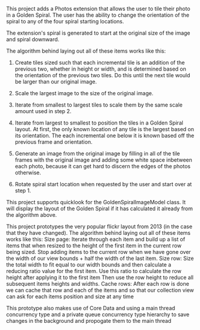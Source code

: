 This project adds a Photos extension that allows the user to tile their photo in a Golden Spiral.
The user has the ability to change the orientation of the spiral to any of the four spiral starting locations.

The extension's spiral is generated to start at the original size of the image and spiral downward.

The algorithm behind laying out all of these items works like this:

1. Create tiles sized such that each incremental tile is an addition of the previous two, whether in height or width, and is
determined based on the orientation of the previous two tiles. Do this until the next tile would be larger than our
original image.

2. Scale the largest image to the size of the original image.

3. Iterate from smallest to largest tiles to scale them by the same scale amount used in step 2.

4. Iterate from largest to smallest to position the tiles in a Golden Spiral layout. At first, the only known location
of any tile is the largest based on its orientation. The each incremental one below it is known based off the previous
frame and orientation.

5. Generate an image from the original image by filling in all of the tile frames with the original image and adding
some white space inbetween each photo, because it can get hard to discern the edges of the photos otherwise.

6. Rotate spiral start location when requested by the user and start over at step 1.

This project supports quicklook for the GoldenSpiralImageModel class. It will display the layout of the Golden Spiral
if it has calculated it already from the algorithm above. 


This project prototypes the very popular flickr layout from 2013 (in the case that they have changed).
The algorithm behind laying out all of these items works like this:
    Size page: Iterate through each item and build up a list of items that when resized to the height of 
    the first item in the current row being sized. Stop adding items to the current row when we have
    gone over the width of our view bounds + half the width of the last item.
    Size row: Size the total width to fit equal to our width bounds and then calculate a reducing ratio 
    value for the first item. Use this ratio to calculate the row height after applying it to the first item
    Then use the row height to reduce all subsequent items heights and widths.
    Cache rows: After each row is done we can cache that row and each of the items and so that our collection view
    can ask for each items position and size at any time
    
This prototype also makes use of Core Data and using a main thread concurrency type and a private queue 
concurrency type hierarchy to save changes in the background and propogate them to the main thread
    
    
